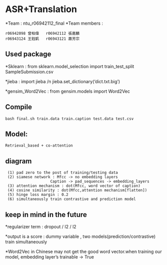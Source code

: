# ASR+Translation

*Team : ntu_r06942112_final
*Team members :
```
r06942098 曾柏偉 	r06942112 張嘉麟
r06943124 王鈺凱	r06943121 蕭芳宗
```

## Used package
*Sklearn : from sklearn.model_selection import train_test_split SampleSubmission.csv

*jieba :  import jieba /n
	     jieba.set_dictionary(‘dict.txt.big’)

*gensim_Word2Vec : from gensim.models import Word2Vec



## Compile 
```
bash final.sh train.data train.caption test.data test.csv
```



## Model:
```
Retrieval_based + co-attention
```



## diagram
```
 (1) pad zero to the post of training/testing data
 (2) siamese network : Mfcc -> no embedding layers
					Caption -> pad_sequences -> embedding_layers
 (3) attention mechanism : dot(Mfcc, word vector of caption)
 (4) cosine similarity : dot(Mfcc,attention mechanism[flatten])
 (5) hinge loss margin : 0.2
 (6) simultaneously train contrastive and prediction model 
```
## keep in mind in the future

 *regularizer term : dropout / l2 / l2

 *output is a score : dummy variable , two models(prediction/contrastive) train simultaneously

 *Word2Vec in Chinese may not get the good word vector.when training our model, embedding layer’s trainable -> True


